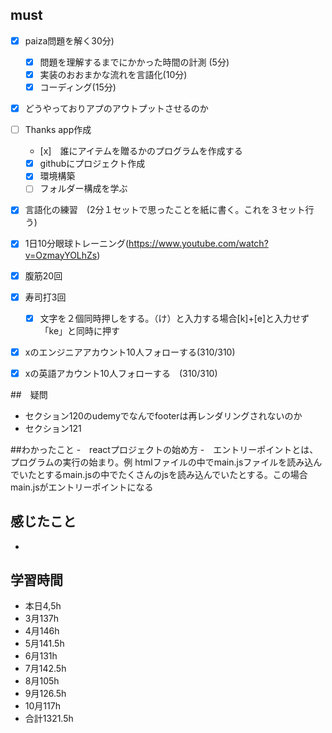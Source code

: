 


## must
- [x] paiza問題を解く30分)
  - [x] 問題を理解するまでにかかった時間の計測 (5分)
  - [x] 実装のおおまかな流れを言語化(10分)
  - [x] コーディング(15分)
- [x] どうやっておりアプのアウトプットさせるのか
- [ ] Thanks app作成
  - [x]　誰にアイテムを贈るかのプログラムを作成する
  - [x] githubにプロジェクト作成
  - [x] 環境構築
  - [ ] フォルダー構成を学ぶ
- [x] 言語化の練習　(2分１セットで思ったことを紙に書く。これを３セット行う)
- [x] 1日10分眼球トレーニング(https://www.youtube.com/watch?v=OzmayYOLhZs)
- [x] 腹筋20回
- [x] 寿司打3回
  - [x] 文字を２個同時押しをする。（け）と入力する場合[k]+[e]と入力せず「ke」と同時に押す
- [x] xのエンジニアアカウント10人フォローする(310/310)
- [x] xの英語アカウント10人フォローする　(310/310)
     

##　疑問
- セクション120のudemyでなんでfooterは再レンダリングされないのか
- セクション121


##わかったこと
-　reactプロジェクトの始め方
-　エントリーポイントとは、プログラムの実行の始まり。例 htmlファイルの中でmain.jsファイルを読み込んでいたとするmain.jsの中でたくさんのjsを読み込んでいたとする。この場合main.jsがエントリーポイントになる



## 感じたこと
- 


## 学習時間
  - 本日4,5h
  - 3月137h
  - 4月146h
  - 5月141.5h
  - 6月131h
  - 7月142.5h
  - 8月105h
  - 9月126.5h
  - 10月117h
  - 合計1321.5h
    





